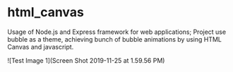 # html_canvas
Usage of Node.js and Express framework for web applications; Project use bubble as a theme, achieving bunch of  bubble animations by using HTML Canvas and javascript.


![Test Image 1](Screen Shot 2019-11-25 at 1.59.56 PM)
